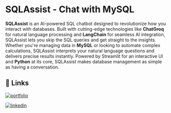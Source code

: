 # SQLAssist - Chat with MySQL

**SQLAssist** is an AI-powered SQL chatbot designed to revolutionize how you interact with databases. Built with cutting-edge technologies like **ChatGroq** for natural language processing and **LangChain** for seamless AI integration, SQLAssist lets you skip the SQL queries and get straight to the insights. Whether you're managing data in **MySQL** or looking to automate complex calculations, SQLAssist interprets your natural language questions and delivers precise results instantly. Powered by Streamlit for an interactive UI and **Python** at its core, SQLAssist makes database management as simple as having a conversation.

## 🔗 Links
[![portfolio](https://img.shields.io/badge/my_portfolio-000?style=for-the-badge&logo=ko-fi&logoColor=white)](https://www.datascienceportfol.io/avani)

[![linkedin](https://img.shields.io/badge/linkedin-0A66C2?style=for-the-badge&logo=linkedin&logoColor=white)](https://www.linkedin.com/in/avani-choudhary13?lipi=urn%3Ali%3Apage%3Ad_flagship3_profile_view_base_contact_details%3BxQQ3jwa8Qp64%2Bckf3xg3ig%3D%3D)
